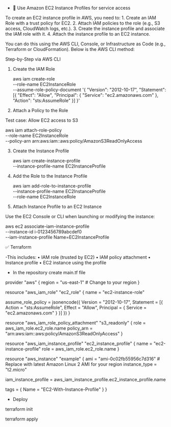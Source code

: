 - 🧳 Use Amazon EC2 Instance Profiles for service access

To create an EC2 instance profile in AWS, you need to:
	1.	Create an IAM Role with a trust policy for EC2.
	2.	Attach IAM policies to the role (e.g., S3 access, CloudWatch logs, etc.).
	3.	Create the instance profile and associate the IAM role with it.
	4.	Attach the instance profile to an EC2 instance.

You can do this using the AWS CLI, Console, or Infrastructure as Code (e.g., Terraform or CloudFormation). Below is the AWS CLI method:

Step-by-Step via AWS CLI

1. Create the IAM Role

   aws iam create-role \
  --role-name EC2InstanceRole \
  --assume-role-policy-document '{
    "Version": "2012-10-17",
    "Statement": [{
      "Effect": "Allow",
      "Principal": {
        "Service": "ec2.amazonaws.com"
      },
      "Action": "sts:AssumeRole"
    }]
  }'


2. Attach a Policy to the Role

Test case: Allow EC2 access to S3

aws iam attach-role-policy \
  --role-name EC2InstanceRole \
  --policy-arn arn:aws:iam::aws:policy/AmazonS3ReadOnlyAccess

3. Create the Instance Profile

   aws iam create-instance-profile \
  --instance-profile-name EC2InstanceProfile

4. Add the Role to the Instance Profile

   aws iam add-role-to-instance-profile \
  --instance-profile-name EC2InstanceProfile \
  --role-name EC2InstanceRole

5. Attach Instance Profile to an EC2 Instance

 Use the EC2 Console or CLI when launching or modifying the instance:

 aws ec2 associate-iam-instance-profile \
  --instance-id i-0123456789abcdef0 \
  --iam-instance-profile Name=EC2InstanceProfile

✅ Terraform 

-This includes:
	•	IAM role (trusted by EC2)
	•	IAM policy attachment
	•	Instance profile
	•	EC2 instance using the profile

- In the repository create main.tf file 

 provider "aws" {
  region = "us-east-1"  # Change to your region
}

resource "aws_iam_role" "ec2_role" {
  name = "ec2-instance-role"

  assume_role_policy = jsonencode({
    Version = "2012-10-17",
    Statement = [{
      Action = "sts:AssumeRole",
      Effect = "Allow",
      Principal = {
        Service = "ec2.amazonaws.com"
      }
    }]
  })
}

resource "aws_iam_role_policy_attachment" "s3_readonly" {
  role       = aws_iam_role.ec2_role.name
  policy_arn = "arn:aws:iam::aws:policy/AmazonS3ReadOnlyAccess"
}

resource "aws_iam_instance_profile" "ec2_instance_profile" {
  name = "ec2-instance-profile"
  role = aws_iam_role.ec2_role.name
}

resource "aws_instance" "example" {
  ami           = "ami-0c02fb55956c7d316"  # Replace with latest Amazon Linux 2 AMI for your region
  instance_type = "t2.micro"

  iam_instance_profile = aws_iam_instance_profile.ec2_instance_profile.name

  tags = {
    Name = "EC2-With-Instance-Profile"
  }
}


- Deploy

terraform init

terraform apply


  

   


